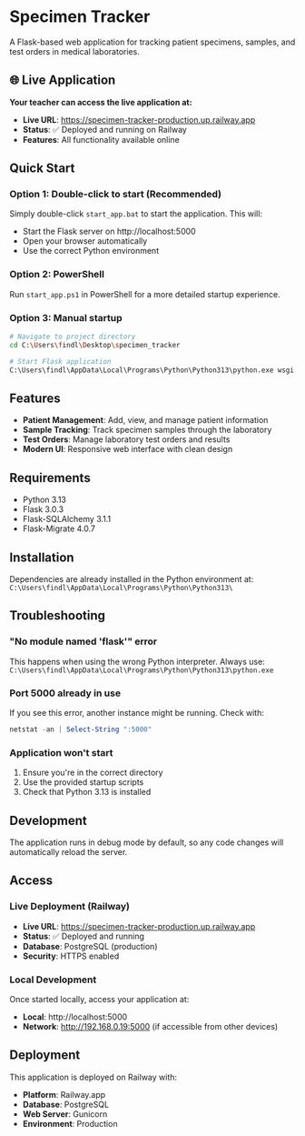 # Specimen Tracker

A Flask-based web application for tracking patient specimens, samples, and test orders in medical laboratories.

## 🌐 Live Application

**Your teacher can access the live application at:**
- **Live URL**: https://specimen-tracker-production.up.railway.app
- **Status**: ✅ Deployed and running on Railway
- **Features**: All functionality available online

## Quick Start

### Option 1: Double-click to start (Recommended)
Simply double-click `start_app.bat` to start the application. This will:
- Start the Flask server on http://localhost:5000
- Open your browser automatically
- Use the correct Python environment

### Option 2: PowerShell
Run `start_app.ps1` in PowerShell for a more detailed startup experience.

### Option 3: Manual startup
```bash
# Navigate to project directory
cd C:\Users\findl\Desktop\specimen_tracker

# Start Flask application
C:\Users\findl\AppData\Local\Programs\Python\Python313\python.exe wsgi.py
```

## Features

- **Patient Management**: Add, view, and manage patient information
- **Sample Tracking**: Track specimen samples through the laboratory
- **Test Orders**: Manage laboratory test orders and results
- **Modern UI**: Responsive web interface with clean design

## Requirements

- Python 3.13
- Flask 3.0.3
- Flask-SQLAlchemy 3.1.1
- Flask-Migrate 4.0.7

## Installation

Dependencies are already installed in the Python environment at:
`C:\Users\findl\AppData\Local\Programs\Python\Python313\`

## Troubleshooting

### "No module named 'flask'" error
This happens when using the wrong Python interpreter. Always use:
`C:\Users\findl\AppData\Local\Programs\Python\Python313\python.exe`

### Port 5000 already in use
If you see this error, another instance might be running. Check with:
```powershell
netstat -an | Select-String ":5000"
```

### Application won't start
1. Ensure you're in the correct directory
2. Use the provided startup scripts
3. Check that Python 3.13 is installed

## Development

The application runs in debug mode by default, so any code changes will automatically reload the server.

## Access

### Live Deployment (Railway)
- **Live URL**: https://specimen-tracker-production.up.railway.app
- **Status**: ✅ Deployed and running
- **Database**: PostgreSQL (production)
- **Security**: HTTPS enabled

### Local Development
Once started locally, access your application at:
- **Local**: http://localhost:5000
- **Network**: http://192.168.0.19:5000 (if accessible from other devices)

## Deployment

This application is deployed on Railway with:
- **Platform**: Railway.app
- **Database**: PostgreSQL
- **Web Server**: Gunicorn
- **Environment**: Production
